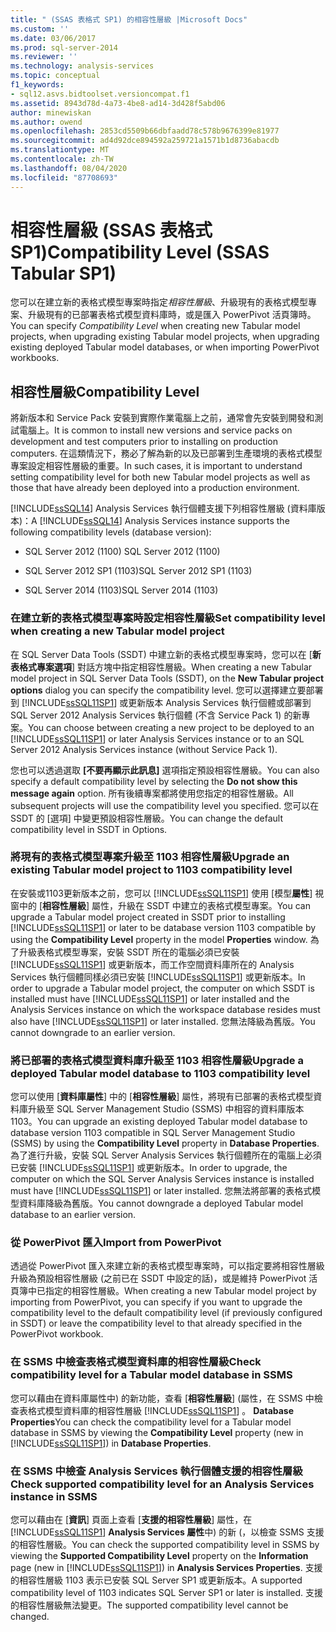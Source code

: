 ```yaml
---
title: " (SSAS 表格式 SP1) 的相容性層級 |Microsoft Docs"
ms.custom: ''
ms.date: 03/06/2017
ms.prod: sql-server-2014
ms.reviewer: ''
ms.technology: analysis-services
ms.topic: conceptual
f1_keywords:
- sql12.asvs.bidtoolset.versioncompat.f1
ms.assetid: 8943d78d-4a73-4be8-ad14-3d428f5abd06
author: minewiskan
ms.author: owend
ms.openlocfilehash: 2853cd5509b66dbfaadd78c578b9676399e81977
ms.sourcegitcommit: ad4d92dce894592a259721a1571b1d8736abacdb
ms.translationtype: MT
ms.contentlocale: zh-TW
ms.lasthandoff: 08/04/2020
ms.locfileid: "87708693"
---
```

# <a name="compatibility-level-ssas-tabular-sp1"></a><span data-ttu-id="69b84-102">相容性層級 (SSAS 表格式 SP1)</span><span class="sxs-lookup"><span data-stu-id="69b84-102">Compatibility Level (SSAS Tabular SP1)</span></span>
  <span data-ttu-id="69b84-103">您可以在建立新的表格式模型專案時指定*相容性層級*、升級現有的表格式模型專案、升級現有的已部署表格式模型資料庫時，或是匯入 PowerPivot 活頁簿時。</span><span class="sxs-lookup"><span data-stu-id="69b84-103">You can specify *Compatibility Level* when creating new Tabular model projects, when upgrading existing Tabular model projects, when upgrading existing deployed Tabular model databases, or when importing PowerPivot workbooks.</span></span>  
  
## <a name="compatibility-level"></a><span data-ttu-id="69b84-104">相容性層級</span><span class="sxs-lookup"><span data-stu-id="69b84-104">Compatibility Level</span></span>  
 <span data-ttu-id="69b84-105">將新版本和 Service Pack 安裝到實際作業電腦上之前，通常會先安裝到開發和測試電腦上。</span><span class="sxs-lookup"><span data-stu-id="69b84-105">It is common to install new versions and service packs on development and test computers prior to installing on production computers.</span></span> <span data-ttu-id="69b84-106">在這類情況下，務必了解為新的以及已部署到生產環境的表格式模型專案設定相容性層級的重要。</span><span class="sxs-lookup"><span data-stu-id="69b84-106">In such cases, it is important to understand setting compatibility level for both new Tabular model projects as well as those that have already been deployed into a production environment.</span></span>  
  
 <span data-ttu-id="69b84-107">[!INCLUDE[ssSQL14](../../includes/sssql14-md.md)] Analysis Services 執行個體支援下列相容性層級 (資料庫版本)：</span><span class="sxs-lookup"><span data-stu-id="69b84-107">A [!INCLUDE[ssSQL14](../../includes/sssql14-md.md)] Analysis Services instance supports the following compatibility levels (database version):</span></span>  
  
-   <span data-ttu-id="69b84-108">SQL Server 2012 (1100) </span><span class="sxs-lookup"><span data-stu-id="69b84-108">SQL Server 2012 (1100)</span></span>  
  
-   <span data-ttu-id="69b84-109">SQL Server 2012 SP1 (1103)</span><span class="sxs-lookup"><span data-stu-id="69b84-109">SQL Server 2012 SP1 (1103)</span></span>  
  
-   <span data-ttu-id="69b84-110">SQL Server 2014 (1103)</span><span class="sxs-lookup"><span data-stu-id="69b84-110">SQL Server 2014 (1103)</span></span>  
  
### <a name="set-compatibility-level-when-creating-a-new-tabular-model-project"></a><span data-ttu-id="69b84-111">在建立新的表格式模型專案時設定相容性層級</span><span class="sxs-lookup"><span data-stu-id="69b84-111">Set compatibility level when creating a new Tabular model project</span></span>  
 <span data-ttu-id="69b84-112">在 SQL Server Data Tools (SSDT) 中建立新的表格式模型專案時，您可以在 [**新表格式專案選項**] 對話方塊中指定相容性層級。</span><span class="sxs-lookup"><span data-stu-id="69b84-112">When creating a new Tabular model project in SQL Server Data Tools (SSDT), on the **New Tabular project options** dialog you can specify the compatibility level.</span></span> <span data-ttu-id="69b84-113">您可以選擇建立要部署到 [!INCLUDE[ssSQL11SP1](../../includes/sssql11sp1-md.md)] 或更新版本 Analysis Services 執行個體或部署到 SQL Server 2012 Analysis Services 執行個體 (不含 Service Pack 1) 的新專案。</span><span class="sxs-lookup"><span data-stu-id="69b84-113">You can choose between creating a new project to be deployed to an [!INCLUDE[ssSQL11SP1](../../includes/sssql11sp1-md.md)] or later Analysis Services instance or to an SQL Server 2012 Analysis Services instance (without Service Pack 1).</span></span>  
  
 <span data-ttu-id="69b84-114">您也可以透過選取 **[不要再顯示此訊息]** 選項指定預設相容性層級。</span><span class="sxs-lookup"><span data-stu-id="69b84-114">You can also specify a default compatibility level by selecting the **Do not show this message again** option.</span></span> <span data-ttu-id="69b84-115">所有後續專案都將使用您指定的相容性層級。</span><span class="sxs-lookup"><span data-stu-id="69b84-115">All subsequent projects will use the compatibility level you specified.</span></span> <span data-ttu-id="69b84-116">您可以在 SSDT 的 [選項] 中變更預設相容性層級。</span><span class="sxs-lookup"><span data-stu-id="69b84-116">You can change the default compatibility level in SSDT in Options.</span></span>  
  
### <a name="upgrade-an-existing-tabular-model-project-to-1103-compatibility-level"></a><span data-ttu-id="69b84-117">將現有的表格式模型專案升級至 1103 相容性層級</span><span class="sxs-lookup"><span data-stu-id="69b84-117">Upgrade an existing Tabular model project to 1103 compatibility level</span></span>  
 <span data-ttu-id="69b84-118">在安裝或1103更新版本之前，您可以 [!INCLUDE[ssSQL11SP1](../../includes/sssql11sp1-md.md)] 使用 [模型**屬性**] 視窗中的 [**相容性層級**] 屬性，升級在 SSDT 中建立的表格式模型專案。</span><span class="sxs-lookup"><span data-stu-id="69b84-118">You can upgrade a Tabular model project created in SSDT prior to installing [!INCLUDE[ssSQL11SP1](../../includes/sssql11sp1-md.md)] or later to be database version 1103 compatible by using the **Compatibility Level** property in the model **Properties** window.</span></span> <span data-ttu-id="69b84-119">為了升級表格式模型專案，安裝 SSDT 所在的電腦必須已安裝 [!INCLUDE[ssSQL11SP1](../../includes/sssql11sp1-md.md)] 或更新版本，而工作空間資料庫所在的 Analysis Services 執行個體同樣必須已安裝 [!INCLUDE[ssSQL11SP1](../../includes/sssql11sp1-md.md)] 或更新版本。</span><span class="sxs-lookup"><span data-stu-id="69b84-119">In order to upgrade a Tabular model project, the computer on which SSDT is installed must have [!INCLUDE[ssSQL11SP1](../../includes/sssql11sp1-md.md)] or later installed and the Analysis Services instance on which the workspace database resides must also have [!INCLUDE[ssSQL11SP1](../../includes/sssql11sp1-md.md)] or later installed.</span></span> <span data-ttu-id="69b84-120">您無法降級為舊版。</span><span class="sxs-lookup"><span data-stu-id="69b84-120">You cannot downgrade to an earlier version.</span></span>  
  
### <a name="upgrade-a-deployed-tabular-model-database-to-1103-compatibility-level"></a><span data-ttu-id="69b84-121">將已部署的表格式模型資料庫升級至 1103 相容性層級</span><span class="sxs-lookup"><span data-stu-id="69b84-121">Upgrade a deployed Tabular model database to 1103 compatibility level</span></span>  
 <span data-ttu-id="69b84-122">您可以使用 [**資料庫屬性**] 中的 [**相容性層級**] 屬性，將現有已部署的表格式模型資料庫升級至 SQL Server Management Studio (SSMS) 中相容的資料庫版本1103。</span><span class="sxs-lookup"><span data-stu-id="69b84-122">You can upgrade an existing deployed Tabular model database to database version 1103 compatible in SQL Server Management Studio (SSMS) by using the **Compatibility Level** property in **Database Properties**.</span></span> <span data-ttu-id="69b84-123">為了進行升級，安裝 SQL Server Analysis Services 執行個體所在的電腦上必須已安裝 [!INCLUDE[ssSQL11SP1](../../includes/sssql11sp1-md.md)] 或更新版本。</span><span class="sxs-lookup"><span data-stu-id="69b84-123">In order to upgrade, the computer on which the SQL Server Analysis Services instance is installed must have [!INCLUDE[ssSQL11SP1](../../includes/sssql11sp1-md.md)] or later installed.</span></span> <span data-ttu-id="69b84-124">您無法將部署的表格式模型資料庫降級為舊版。</span><span class="sxs-lookup"><span data-stu-id="69b84-124">You cannot downgrade a deployed Tabular model database to an earlier version.</span></span>  
  
### <a name="import-from-powerpivot"></a><span data-ttu-id="69b84-125">從 PowerPivot 匯入</span><span class="sxs-lookup"><span data-stu-id="69b84-125">Import from PowerPivot</span></span>  
 <span data-ttu-id="69b84-126">透過從 PowerPivot 匯入來建立新的表格式模型專案時，可以指定要將相容性層級升級為預設相容性層級 (之前已在 SSDT 中設定的話)，或是維持 PowerPivot 活頁簿中已指定的相容性層級。</span><span class="sxs-lookup"><span data-stu-id="69b84-126">When creating a new Tabular model project by importing from PowerPivot, you can specify if you want to upgrade the compatibility level to the default compatibility level (if previously configured in SSDT) or leave the compatibility level to that already specified in the PowerPivot workbook.</span></span>  
  
### <a name="check-compatibility-level-for-a-tabular-model-database-in-ssms"></a><span data-ttu-id="69b84-127">在 SSMS 中檢查表格式模型資料庫的相容性層級</span><span class="sxs-lookup"><span data-stu-id="69b84-127">Check compatibility level for a Tabular model database in SSMS</span></span>  
 <span data-ttu-id="69b84-128">您可以藉由在資料庫屬性中) 的新功能，查看 [**相容性層級**] (屬性，在 SSMS 中檢查表格式模型資料庫的相容性層級 [!INCLUDE[ssSQL11SP1](../../includes/sssql11sp1-md.md)] 。 **Database Properties**</span><span class="sxs-lookup"><span data-stu-id="69b84-128">You can check the compatibility level for a Tabular model database in SSMS by viewing the **Compatibility Level** property (new in [!INCLUDE[ssSQL11SP1](../../includes/sssql11sp1-md.md)]) in **Database Properties**.</span></span>  
  
### <a name="check-supported-compatibility-level-for-an-analysis-services-instance-in-ssms"></a><span data-ttu-id="69b84-129">在 SSMS 中檢查 Analysis Services 執行個體支援的相容性層級</span><span class="sxs-lookup"><span data-stu-id="69b84-129">Check supported compatibility level for an Analysis Services instance in SSMS</span></span>  
 <span data-ttu-id="69b84-130">您可以藉由在 [**資訊**] 頁面上查看 [**支援的相容性層級**] 屬性，在 [!INCLUDE[ssSQL11SP1](../../includes/sssql11sp1-md.md)] **Analysis Services 屬性**中) 的新 (，以檢查 SSMS 支援的相容性層級。</span><span class="sxs-lookup"><span data-stu-id="69b84-130">You can check the supported compatibility level in SSMS by viewing the **Supported Compatibility Level** property on the **Information** page (new in [!INCLUDE[ssSQL11SP1](../../includes/sssql11sp1-md.md)]) in **Analysis Services Properties**.</span></span> <span data-ttu-id="69b84-131">支援的相容性層級 1103 表示已安裝 SQL Server SP1 或更新版本。</span><span class="sxs-lookup"><span data-stu-id="69b84-131">A supported compatibility level of 1103 indicates SQL Server SP1 or later is installed.</span></span> <span data-ttu-id="69b84-132">支援的相容性層級無法變更。</span><span class="sxs-lookup"><span data-stu-id="69b84-132">The supported compatibility level cannot be changed.</span></span>  
  
  
